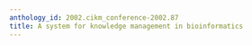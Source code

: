 ```yaml
---
anthology_id: 2002.cikm_conference-2002.87
title: A system for knowledge management in bioinformatics
---
```

